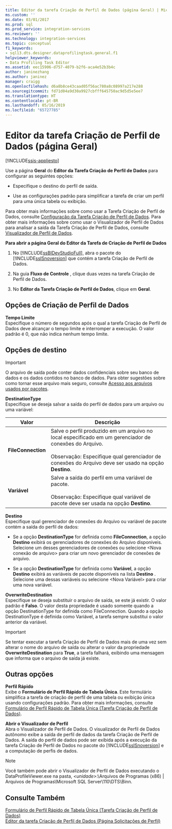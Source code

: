 ```yaml
---
title: Editor da tarefa Criação de Perfil de Dados (página Geral) | Microsoft Docs
ms.custom: ''
ms.date: 03/01/2017
ms.prod: sql
ms.prod_service: integration-services
ms.reviewer: ''
ms.technology: integration-services
ms.topic: conceptual
f1_keywords:
- sql13.dts.designer.dataprofilingtask.general.f1
helpviewer_keywords:
- Data Profiling Task Editor
ms.assetid: eec15906-d757-4079-b2f6-aca4e52b3b4c
author: janinezhang
ms.author: janinez
manager: craigg
ms.openlocfilehash: d6a8b8ce43caad05f56ac780a8c08997a217e288
ms.sourcegitcommit: fd71d04a9d30a9927cbfff645750ac9d5d5e5ee7
ms.translationtype: HT
ms.contentlocale: pt-BR
ms.lasthandoff: 05/16/2019
ms.locfileid: "65727785"
---
```

# <a name="data-profiling-task-editor-general-page"></a>Editor da tarefa Criação de Perfil de Dados (página Geral)

[!INCLUDE[ssis-appliesto](../../includes/ssis-appliesto-ssvrpluslinux-asdb-asdw-xxx.md)]


  Use a página **Geral** do **Editor da Tarefa Criação de Perfil de Dados** para configurar as seguintes opções:  
  
-   Especifique o destino do perfil de saída.  
  
-   Use as configurações padrão para simplificar a tarefa de criar um perfil para uma única tabela ou exibição.  
  
 Para obter mais informações sobre como usar a Tarefa Criação de Perfil de Dados, consulte [Configuração da Tarefa Criação de Perfil de Dados](../../integration-services/control-flow/setup-of-the-data-profiling-task.md). Para obter mais informações sobre como usar o Visualizador de Perfil de Dados para analisar a saída da Tarefa Criação de Perfil de Dados, consulte [Visualizador de Perfil de Dados](../../integration-services/control-flow/data-profile-viewer.md).  
  
 **Para abrir a página Geral do Editor da Tarefa de Criação de Perfil de Dados**  
  
1.  No [!INCLUDE[ssBIDevStudioFull](../../includes/ssbidevstudiofull-md.md)], abra o pacote do [!INCLUDE[ssISnoversion](../../includes/ssisnoversion-md.md)] que contém a tarefa Criação de Perfil de Dados.  
  
2.  Na guia **Fluxo de Controle** , clique duas vezes na tarefa Criação de Perfil de Dados.  
  
3.  No **Editor da Tarefa Criação de Perfil de Dados**, clique em **Geral**.  
  
## <a name="data-profiling-options"></a>Opções de Criação de Perfil de Dados  
 **Tempo Limite**  
 Especifique o número de segundos após o qual a tarefa Criação de Perfil de Dados deve alcançar o tempo limite e interromper a execução. O valor padrão é 0, que não indica nenhum tempo limite.  
  
## <a name="destination-options"></a>Opções de destino  
  
> [!IMPORTANT]  
>  O arquivo de saída pode conter dados confidenciais sobre seu banco de dados e os dados contidos no banco de dados. Para obter sugestões sobre como tornar esse arquivo mais seguro, consulte [Acesso aos arquivos usados por pacotes](../../integration-services/security/security-overview-integration-services.md#files).  
  
 **DestinationType**  
 Especifique se deseja salvar a saída do perfil de dados para um arquivo ou uma variável:  
  
|Valor|Descrição|  
|-----------|-----------------|  
|**FileConnection**|Salve o perfil produzido em um arquivo no local especificado em um gerenciador de conexões do Arquivo.<br /><br /> Observação: Especifique qual gerenciador de conexões do Arquivo deve ser usado na opção **Destino**.|  
|**Variável**|Salve a saída do perfil em uma variável de pacote.<br /><br /> Observação: Especifique qual variável de pacote deve ser usada na opção **Destino**.|  
  
 **Destino**  
 Especifique qual gerenciador de conexões do Arquivo ou variável de pacote contém a saída do perfil de dados:  
  
-   Se a opção **DestinationType** for definida como **FileConnection**, a opção **Destino** exibirá os gerenciadores de conexões do Arquivo disponíveis. Selecione um desses gerenciadores de conexões ou selecione \<Nova conexão de arquivo> para criar um novo gerenciador de conexões de arquivo.  
  
-   Se a opção **DestinationType** for definida como **Variável**, a opção **Destino** exibirá as variáveis de pacote disponíveis na lista **Destino** . Selecione uma dessas variáveis ou selecione \<Nova Variável> para criar uma nova variável.  
  
 **OverwriteDestination**  
 Especifique se deseja substituir o arquivo de saída, se este já existir. O valor padrão é **Falso**. O valor desta propriedade é usado somente quando a opção DestinationType for definida como FileConnection. Quando a opção DestinationType é definida como Variável, a tarefa sempre substitui o valor anterior da variável.  
  
> [!IMPORTANT]  
>  Se tentar executar a tarefa Criação de Perfil de Dados mais de uma vez sem alterar o nome do arquivo de saída ou alterar o valor da propriedade **OverwriteDestination** para **True**, a tarefa falhará, exibindo uma mensagem que informa que o arquivo de saída já existe.  
  
## <a name="other-options"></a>Outras opções  
 **Perfil Rápido**  
 Exibe o **Formulário de Perfil Rápido de Tabela Única**. Este formulário simplifica a tarefa de criação de perfil de uma tabela ou exibição única usando configurações padrão. Para obter mais informações, consulte [Formulário de Perfil Rápido de Tabela Única &#40;Tarefa Criação de Perfil de Dados&#41;](../../integration-services/control-flow/single-table-quick-profile-form-data-profiling-task.md).  
  
 **Abrir o Visualizador de Perfil**  
 Abra o Visualizador de Perfil de Dados. O visualizador de Perfil de Dados autônomo exibe a saída de perfil de dados da tarefa Criação de Perfil de Dados. A saída do perfil de dados pode ser exibida após a execução da tarefa Criação de Perfil de Dados no pacote do [!INCLUDE[ssISnoversion](../../includes/ssisnoversion-md.md)] e a computação de perfis de dados.  
  
> [!NOTE]  
>  Você também pode abrir o Visualizador de Perfil de Dados executando o DataProfileViewer.exe na pasta, *\<unidade>*:\Arquivos de Programas (x86) | Arquivos de Programas\Microsoft SQL Server\110\DTS\Binn.  
  
## <a name="see-also"></a>Consulte Também  
 [Formulário de Perfil Rápido de Tabela Única &#40;Tarefa Criação de Perfil de Dados&#41;](../../integration-services/control-flow/single-table-quick-profile-form-data-profiling-task.md)   
 [Editor da tarefa Criação de Perfil de Dados &#40;Página Solicitações de Perfil&#41;](../../integration-services/control-flow/data-profiling-task-editor-profile-requests-page.md)  
  
  

